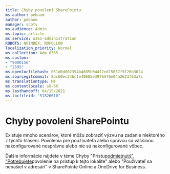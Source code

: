```yaml
---
title: Chyby povolení SharePointu
ms.author: pebaum
author: pebaum
manager: scotv
ms.audience: Admin
ms.topic: article
ms.service: o365-administration
ROBOTS: NOINDEX, NOFOLLOW
localization_priority: Normal
ms.collection: Adm_O365
ms.custom:
- "9000156"
- "2595"
ms.openlocfilehash: 051d0d002394b4685b044f2ed15057f5f26b3024
ms.sourcegitcommit: 8bc60ec34bc1e40685e3976576e04a2623f63a7c
ms.translationtype: MT
ms.contentlocale: sk-SK
ms.lasthandoff: 04/15/2021
ms.locfileid: "51826610"
---
```

# <a name="sharepoint-permissions-errors"></a>Chyby povolení SharePointu

Existuje mnoho scenárov, ktoré môžu zobraziť výzvu na zadanie niektorého z týchto hlásení. Povolenia pre používateľa alebo správcu sú väčšinou nakonfigurované nesprávne alebo nie sú nakonfigurované vôbec. 

Ďalšie informácie nájdete v téme Chyby "Prístup[odmietnutý", "Potrebujete](https://docs.microsoft.com/sharepoint/support/administration/access-denied-or-need-permission-error-sharepoint-online-or-onedrive-for-business)povolenie na prístup k tejto lokalite" alebo "Používateľ sa nenašiel v adresári" v SharePointe Online a OneDrive for Business.
